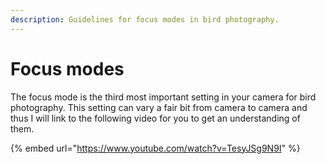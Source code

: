 ```yaml
---
description: Guidelines for focus modes in bird photography.
---
```


# Focus modes

The focus mode is the third most important setting in your camera for bird photography. This setting can vary a fair bit from camera to camera and thus I will link to the following video for you to get an understanding of them.

{% embed url="https://www.youtube.com/watch?v=TesyJSg9N9I" %}

